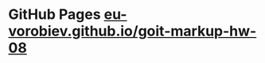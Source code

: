 # GitHub Pages [eu-vorobiev.github.io/goit-markup-hw-08](https://eu-vorobiev.github.io/goit-markup-hw-08/)